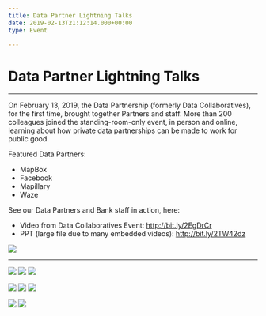 ```yaml
---
title: Data Partner Lightning Talks
date: 2019-02-13T21:12:14.000+00:00
type: Event

---
```

# Data Partner Lightning Talks

***

On February 13, 2019, the Data Partnership (formerly Data Collaboratives), for the first time, brought together Partners and staff. More than 200 colleagues joined the standing-room-only event, in person and online, learning about how private data partnerships can be made to work for public good.

Featured Data Partners:

* MapBox
* Facebook
* Mapillary
* Waze

See our Data Partners and Bank staff in action, here:

* Video from Data Collaboratives Event: http://bit.ly/2EgDrCr
* PPT (large file due to many embedded videos): http://bit.ly/2TW42dz

<div class="row-fluid single-post-gallery">
<span> <img class="w-100" src="/updates/img/data-day/0.jpg"></span>

***

<span> <img class="w-25" src="/updates/img/data-day/1.jpg"></span> <span> <img class="w-25" src="/updates/img/data-day/2.jpg"></span> <span> <img class="w-25" src="/updates/img/data-day/3.jpg"></span>

<span> <img class="w-25" src="/updates/img/data-day/4.jpg"></span> <span> <img class="w-25" src="/updates/img/data-day/9.jpg"></span> <span> <img class="w-25" src="/updates/img/data-day/6.jpg"></span>

<span> <img class="w-25" src="/updates/img/data-day/7.jpg"></span> <span> <img class="w-25" src="/updates/img/data-day/8.jpg"></span> </div>
